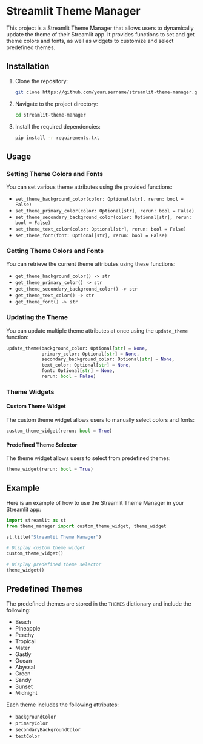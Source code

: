 # Streamlit Theme Manager

This project is a Streamlit Theme Manager that allows users to dynamically update the theme of their Streamlit app. It provides functions to set and get theme colors and fonts, as well as widgets to customize and select predefined themes.

## Installation

1. Clone the repository:
    ```bash
    git clone https://github.com/yourusername/streamlit-theme-manager.git
    ```

2. Navigate to the project directory:
    ```bash
    cd streamlit-theme-manager
    ```

3. Install the required dependencies:
    ```bash
    pip install -r requirements.txt
    ```

## Usage

### Setting Theme Colors and Fonts

You can set various theme attributes using the provided functions:

- `set_theme_background_color(color: Optional[str], rerun: bool = False)`
- `set_theme_primary_color(color: Optional[str], rerun: bool = False)`
- `set_theme_secondary_background_color(color: Optional[str], rerun: bool = False)`
- `set_theme_text_color(color: Optional[str], rerun: bool = False)`
- `set_theme_font(font: Optional[str], rerun: bool = False)`

### Getting Theme Colors and Fonts

You can retrieve the current theme attributes using these functions:

- `get_theme_background_color() -> str`
- `get_theme_primary_color() -> str`
- `get_theme_secondary_background_color() -> str`
- `get_theme_text_color() -> str`
- `get_theme_font() -> str`

### Updating the Theme

You can update multiple theme attributes at once using the `update_theme` function:

```python
update_theme(background_color: Optional[str] = None,
             primary_color: Optional[str] = None,
             secondary_background_color: Optional[str] = None,
             text_color: Optional[str] = None,
             font: Optional[str] = None,
             rerun: bool = False)
```

### Theme Widgets

#### Custom Theme Widget

The custom theme widget allows users to manually select colors and fonts:

```python
custom_theme_widget(rerun: bool = True)
```

#### Predefined Theme Selector

The theme widget allows users to select from predefined themes:

```python
theme_widget(rerun: bool = True)
```

## Example

Here is an example of how to use the Streamlit Theme Manager in your Streamlit app:

```python
import streamlit as st
from theme_manager import custom_theme_widget, theme_widget

st.title("Streamlit Theme Manager")

# Display custom theme widget
custom_theme_widget()

# Display predefined theme selector
theme_widget()
```

## Predefined Themes

The predefined themes are stored in the `THEMES` dictionary and include the following:

- Beach
- Pineapple
- Peachy
- Tropical
- Mater
- Gastly
- Ocean
- Abyssal
- Green
- Sandy
- Sunset
- Midnight

Each theme includes the following attributes:
- `backgroundColor`
- `primaryColor`
- `secondaryBackgroundColor`
- `textColor`